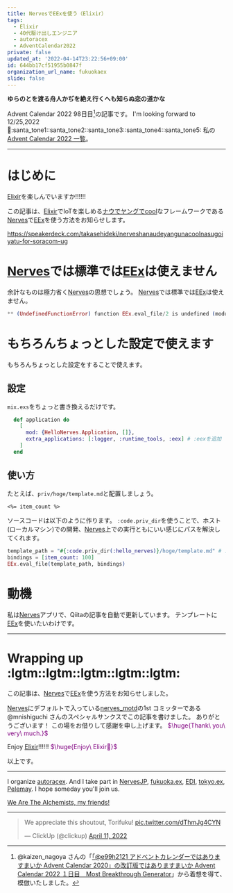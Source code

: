 ```yaml
---
title: NervesでEExを使う（Elixir）
tags:
  - Elixir
  - 40代駆け出しエンジニア
  - autoracex
  - AdventCalendar2022
private: false
updated_at: '2022-04-14T23:22:56+09:00'
id: 644bb17cf51955b0847f
organization_url_name: fukuokaex
slide: false
---
```

**ゆらのとを渡る舟人かぢを絶え行くへも知らぬ恋の道かな**

Advent Calendar 2022 98日目[^1]の記事です。
I'm looking forward to 12/25,2022 :santa::santa_tone1::santa_tone2::santa_tone3::santa_tone4::santa_tone5:
私の[Advent Calendar 2022 一覧](https://docs.google.com/spreadsheets/d/1HQvFjagQLRPjOYAjDVzWp9S4b8dKixxvvaz_TtbZWto/edit#gid=1723448955)。

[^1]: @kaizen_nagoya さんの「[「@e99h2121 アドベントカレンダーではありますまいか Advent Calendar 2020」の改訂版ではありますまいか Advent Calendar 2022 １日目　Most Breakthrough Generator](https://qiita.com/kaizen_nagoya/items/49ebebee3a0377f3b59b)」から着想を得て、模倣いたしました。 

---



# はじめに

[Elixir](https://elixir-lang.org/)を楽しんでいますか:bangbang::bangbang::bangbang:

この記事は、[Elixir](https://elixir-lang.org/)でIoTを楽しめる[ナウでヤングでcool](https://speakerdeck.com/takasehideki/nerveshanaudeyangunacoolnasugoiyatu-for-soracom-ug)なフレームワークである[Nerves](https://www.nerves-project.org/)で[EEx](https://hexdocs.pm/eex/EEx.html)を使う方法をお知らせします。

https://speakerdeck.com/takasehideki/nerveshanaudeyangunacoolnasugoiyatu-for-soracom-ug

# [Nerves](https://www.nerves-project.org/)では標準では[EEx](https://hexdocs.pm/eex/EEx.html)は使えません

余計なものは極力省く[Nerves](https://www.nerves-project.org/)の思想でしょう。
[Nerves](https://www.nerves-project.org/)では標準では[EEx](https://hexdocs.pm/eex/EEx.html)は使えません。

```elixir
** (UndefinedFunctionError) function EEx.eval_file/2 is undefined (module EEx is not available)
```

# もちろんちょっとした設定で使えます

もちろんちょっとした設定をすることで使えます。

## 設定

`mix.exs`をちょっと書き換えるだけです。

```elixir:mix.exs
  def application do
    [
      mod: {HelloNerves.Application, []},
      extra_applications: [:logger, :runtime_tools, :eex] # :eexを追加
    ]
  end
```

## 使い方

たとえば、`priv/hoge/template.md`と配置しましょう。

```elixir:priv/hoge/template.md
<%= item_count %>
```

ソースコードは以下のように作ります。
`:code.priv_dir`を使うことで、ホスト(ローカルマシン)での開発、[Nerves](https://www.nerves-project.org/)上での実行ともにいい感じにパスを解決してくれます。

```elixir
template_path = "#{:code.priv_dir(:hello_nerves)}/hoge/template.md" # :hello_nerves はNervesアプリ名に置き換えてください
bindings = [item_count: 100]
EEx.eval_file(template_path, bindings)
```




# 動機

私は[Nerves](https://www.nerves-project.org/)アプリで、Qiitaの記事を自動で更新しています。
テンプレートに[EEx](https://hexdocs.pm/eex/EEx.html)を使いたいわけです。




---

# Wrapping up :lgtm::lgtm::lgtm::lgtm::lgtm:


この記事は、[Nerves](https://www.nerves-project.org/)で[EEx](https://hexdocs.pm/eex/EEx.html)を使う方法をお知らせしました。

[Nerves](https://www.nerves-project.org/)にデフォルトで入っている[nerves_motd](https://github.com/nerves-project/nerves_motd)の1st コミッターである @mnishiguchi さんのスペシャルサンクスでこの記事を書けました。
ありがとうございます！
この場をお借りして感謝を申し上げます。
<font color="purple">$\huge{Thank\ you\ very\ much.}$</font>


Enjoy [Elixir](https://elixir-lang.org/):bangbang::bangbang::bangbang:
<font color="purple">$\huge{Enjoy\ Elixir🚀}$</font>


以上です。





---

I organize [autoracex](https://autoracex.connpass.com/).
And I take part in [NervesJP](https://nerves-jp.connpass.com/), [fukuoka.ex](https://fukuokaex.connpass.com/), [EDI](https://fukuokaex.connpass.com/), [tokyo.ex](https://beam-lang.connpass.com/), [Pelemay](https://pelemay.connpass.com/).
I hope someday you'll join us.

[We Are The Alchemists, my friends!](https://www.youtube.com/watch?v=04854XqcfCY)

---

<blockquote class="twitter-tweet"><p lang="en" dir="ltr">We appreciate this shoutout, Torifuku! <a href="https://t.co/dThmJg4CYN">pic.twitter.com/dThmJg4CYN</a></p>&mdash; ClickUp (@clickup) <a href="https://twitter.com/clickup/status/1513541411634913284?ref_src=twsrc%5Etfw">April 11, 2022</a></blockquote> <script async src="https://platform.twitter.com/widgets.js" charset="utf-8"></script> 






